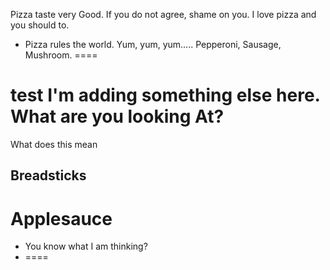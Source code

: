 Pizza taste very Good.  If you do not agree, shame on you.  I love pizza and you should to.
- Pizza rules the world.  Yum, yum, yum.....
Pepperoni, Sausage, Mushroom.
====

test
I'm adding something else here.
What are you looking At?
====

What does this mean

## Breadsticks

# Applesauce
- You know what I am thinking?
- ====
